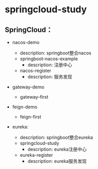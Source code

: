# springcloud-study
## SpringCloud：

+ nacos-demo
  + description: springboot整合nacos
  + springboot-nacos-example
    + description: 注册中心
  + nacos-register
    + description: 服务发现

+ gateway-demo
  + gateway-first

+ feign-demo
  + feign-first

+ eureka:
  + description: springboot整合eureka
  + springcloud-study
    + description: eureka注册中心
  + eureka-register
    + description: eureka服务发现